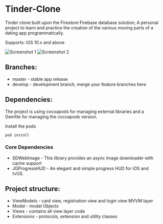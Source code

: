 # Tinder-Clone
Tinder clone built upon the Firestore Firebase database solution; A personal project to learn and practice the creation of the various moving parts of a dating app programmatically.

Supports: iOS 10.x and above

![Screenshot 1](Tinder-Clone/1.png)
![Screenshot 2](Tinder-Clone/2.png)


## Branches:

* master - stable app release
* develop - development branch, merge your feature branches here

## Dependencies:

The project is using cocoapods for managing external libraries and a Gemfile for managing the cocoapods version.

Install the pods

```
pod install
```

### Core Dependencies

* SDWebImage - This library provides an async image downloader with cache support
* JGProgressHUD - An elegant and simple progress HUD for iOS and tvOS.

## Project structure:

* ViewModels - card view, registration view and login view MVVM layer
* Model - model Objects
* Views - contains all view layer code
* Extensions - protocols, extension and utility classes
